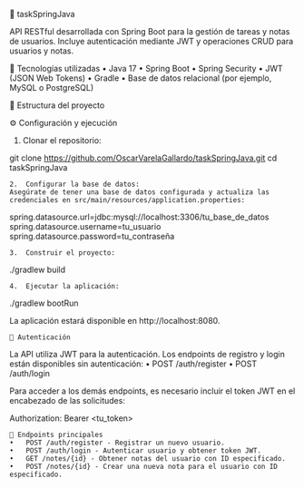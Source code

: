 📘 taskSpringJava

API RESTful desarrollada con Spring Boot para la gestión de tareas y notas de usuarios. Incluye autenticación mediante JWT y operaciones CRUD para usuarios y notas.

🚀 Tecnologías utilizadas
•	Java 17
•	Spring Boot
•	Spring Security
•	JWT (JSON Web Tokens)
•	Gradle
•	Base de datos relacional (por ejemplo, MySQL o PostgreSQL)

📂 Estructura del proyecto

⚙️ Configuración y ejecución
1.	Clonar el repositorio:


git clone https://github.com/OscarVarelaGallardo/taskSpringJava.git
cd taskSpringJava

	2.	Configurar la base de datos:
    Asegúrate de tener una base de datos configurada y actualiza las credenciales en src/main/resources/application.properties:
spring.datasource.url=jdbc:mysql://localhost:3306/tu_base_de_datos
spring.datasource.username=tu_usuario
spring.datasource.password=tu_contraseña


    3.	Construir el proyecto:
./gradlew build

    4.	Ejecutar la aplicación:
./gradlew bootRun

La aplicación estará disponible en http://localhost:8080.

    🔐 Autenticación

La API utiliza JWT para la autenticación. Los endpoints de registro y login están disponibles sin autenticación:
•	POST /auth/register
•	POST /auth/login

Para acceder a los demás endpoints, es necesario incluir el token JWT en el encabezado de las solicitudes:

Authorization: Bearer <tu_token>

    📌 Endpoints principales
    •	POST /auth/register - Registrar un nuevo usuario.
    •	POST /auth/login - Autenticar usuario y obtener token JWT.
    •	GET /notes/{id} - Obtener notas del usuario con ID especificado.
    •	POST /notes/{id} - Crear una nueva nota para el usuario con ID especificado.